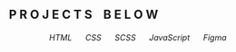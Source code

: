 <h2 align="center">P  R  O  J  E  C  T  S   ‎ ‎ ‎   B  E  L  O  W</h2>
<h6 align="right">HTML‎ ‎ ‎ ‎ ‎ ‎ CSS‎ ‎ ‎ ‎ ‎ ‎ SCSS‎ ‎ ‎ ‎ ‎ ‎  JavaScript‎ ‎ ‎ ‎ ‎ ‎  Figma</h6>
